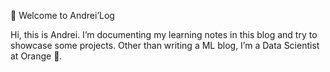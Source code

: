 👋 Welcome to Andrei’Log

Hi, this is Andrei. I’m documenting my learning notes in this blog and try to showcase some projects. Other than writing a ML blog, I’m a Data Scientist at Orange 🍊.
